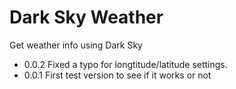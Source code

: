 # Dark Sky Weather

Get weather info using Dark Sky

* 0.0.2 Fixed a typo for longtitude/latitude settings.
* 0.0.1 First test version to see if it works or not
